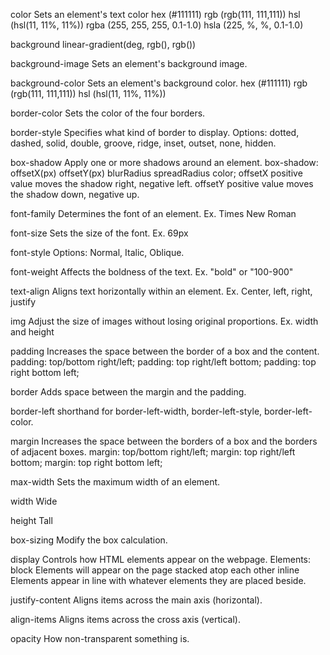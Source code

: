 
color
	Sets an element's text color
	hex (#111111)
	rgb (rgb(111, 111,111))
	hsl (hsl(11, 11%, 11%))
	rgba (255, 255, 255, 0.1-1.0)
	hsla (225, %, %, 0.1-1.0)

background
	linear-gradient(deg, rgb(), rgb())

background-image 
	Sets an element's background image.

background-color
	Sets an element's background color.
	hex (#111111)
	rgb (rgb(111, 111,111))
	hsl (hsl(11, 11%, 11%))

border-color
	Sets the color of the four borders.

border-style
	Specifies what kind of border to display.
	Options: dotted, dashed, solid, double, groove, ridge, inset, outset, none, hidden.

box-shadow
	Apply one or more shadows around an element.
	box-shadow: offsetX(px) offsetY(px) blurRadius spreadRadius color;
		offsetX positive value moves the shadow right, negative left.
		offsetY positive value moves the shadow down, negative up.

font-family
	Determines the font of an element.
	Ex. Times New Roman

font-size
	Sets the size of the font.
	Ex. 69px

font-style
	Options: Normal, Italic, Oblique.

font-weight
	Affects the boldness of the text.
	Ex. "bold" or "100-900"

text-align
	Aligns text horizontally within an element.
	Ex. Center, left, right, justify

img
	Adjust the size of images without losing original proportions.
	Ex. width and height

padding
	Increases the space between the border of a box and the content.
	padding: top/bottom right/left;
	padding: top right/left bottom;
	padding: top right bottom left;

border
	Adds space between the margin and the padding.

border-left 
	shorthand for border-left-width, border-left-style, border-left-color.

margin
	Increases the space between the borders of a box and the borders of adjacent boxes.
	margin: top/bottom right/left;
	margin: top right/left bottom;
	margin: top right bottom left;

max-width
	Sets the maximum width of an element.

width
	Wide

height
	Tall

box-sizing
	Modify the box calculation.

display
	Controls how HTML elements appear on the webpage.
	Elements:
		block
			Elements will appear on the page stacked atop each other
		inline
			Elements appear in line with whatever elements they are placed beside.

justify-content
	Aligns items across the main axis (horizontal).

align-items
	Aligns items across the cross axis (vertical).

opacity
	How non-transparent something is.
